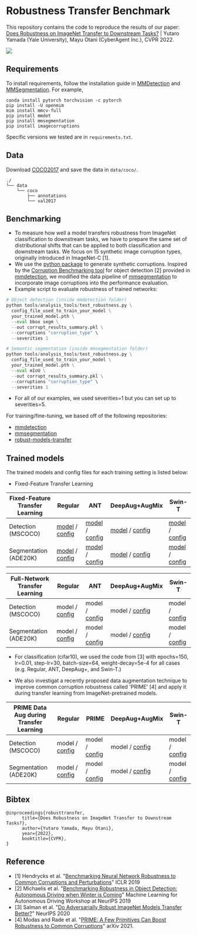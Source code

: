 # Robustness Transfer Benchmark 

This repository contains the code to reproduce the results of our paper:
[Does Robustness on ImageNet Transfer to Downstream Tasks?](https://arxiv.org/abs/2204.03934) | Yutaro Yamada (Yale University), Mayu Otani (CyberAgent Inc.), CVPR 2022.

![](https://i.imgur.com/7P0w0yo.png)

## Requirements
To install requirements, follow the installation guide in [MMDetection](https://mmdetection.readthedocs.io/en/latest/get_started.html#installation) and [MMSegmentation](https://mmsegmentation.readthedocs.io/en/latest/get_started.html#installation).
For example,

```
conda install pytorch torchvision -c pytorch
pip install -U openmim
mim install mmcv-full
pip install mmdet
pip install mmsegmentation
pip install imagecorruptions
```

Specific versions we tested are in `requirements.txt`.

## Data
Download [COCO2017](https://cocodataset.org/#download) and save the data in `data/coco/`.

```
./
└── data
    └── coco
        ├── annotations
        └── val2017
```

## Benchmarking

- To measure how well a model transfers robustness from ImageNet classification to downstream tasks, we have to prepare the same set of distributional shifts that can be applied to both classification and downstream tasks. We focus on 15 synthetic image corruption types, originally introduced in ImageNet-C [1]. 
- We use the [python package](https://github.com/bethgelab/imagecorruptions) to generate synthetic corruptions. Inspired by the [Corruption Benchmarking tool](https://mmdetection.readthedocs.io/en/latest/robustness_benchmarking.html) for object detection [2] provided in [mmdetection](https://github.com/open-mmlab/mmdetection), we modified the data pipeline of [mmsegmentation](https://github.com/open-mmlab/mmsegmentation) to incorporate image corruptions into the performance evaluation.
- Example script to evaluate robustness of trained networks:
```python
# Object detection (inside mmdetection folder)
python tools/analysis_tools/test_robustness.py \
  config_file_used_to_train_your_model \
  your_trained_model.pth \
  --eval bbox segm \
  --out corrupt_results_summary.pkl \
  --corruptions "corruption_type" \
  --severities 1

# Semantic segmentation (inside mmsegmentation folder)
python tools/analysis_tools/test_robustness.py \
  config_file_used_to_train_your_model \
  your_trained_model.pth \
  --eval mIoU \
  --out corrupt_results_summary.pkl \
  --corruptions "corruption_type" \
  --severities 1
```
- For all of our examples, we used severities=1 but you can set up to severities=5.


For training/fine-tuning, we based off of the following repositories:
- [mmdetection](https://github.com/open-mmlab/mmdetection)
- [mmsegmentation](https://github.com/open-mmlab/mmsegmentation)
- [robust-models-transfer](https://github.com/Microsoft/robust-models-transfer)

## Trained models 

The trained models and config files for each training setting is listed below:

- Fixed-Feature Transfer Learning

| Fixed-Feature Transfer Learning| Regular | ANT  | DeepAug+AugMix | Swin-T |
| ----------- | ----------- |----------- | -----------|-----------|
| Detection (MSCOCO)      |   [model](https://github.com/runopti/RobustDownstreamTransfer/releases/download/v1.0.0/fixedfeature_cocodetect_regular_epoch_24.pth) / [config](https://github.com/runopti/RobustDownstreamTransfer/blob/main/mmdetection/configs/mask_rcnn/mask_rcnn_r50_fpn_2x_lr0.04_coco_fixedfeature.py)     | [model](https://github.com/runopti/RobustDownstreamTransfer/releases/download/v1.0.0/fixedfeature_cocodetect_ant_epoch_24.pth) / [config](https://github.com/runopti/RobustDownstreamTransfer/blob/main/mmdetection/configs/mask_rcnn/mask_rcnn_r50_ant_fpn_2x_lr0.04_coco_fixedfeature.py) | [model](https://github.com/runopti/RobustDownstreamTransfer/releases/download/v1.0.0/fixedfeature_cocodetect_deepaugaugmix_epoch_24.pth) / [config](https://github.com/runopti/RobustDownstreamTransfer/blob/main/mmdetection/configs/mask_rcnn/mask_rcnn_r50_deepaug_augmix_fpn_2x_lr0.04_coco_fixedfeature.py) | [model](https://github.com/runopti/RobustDownstreamTransfer/releases/download/v1.0.0/fixedfeature_cocodetect_swinT_epoch_24.pth) / [config](https://github.com/runopti/RobustDownstreamTransfer/blob/main/configs/swin/mask_rcnn_swin-t-p4-w7_fpn_fp16_ms-crop-2x_coco_fixedfeature.py) |
| Segmentation (ADE20K)   | [model](https://github.com/runopti/RobustDownstreamTransfer/releases/download/v1.0.0/fixedfeature_ade20k_regular_iter_80000.pth) / [config](https://github.com/runopti/RobustDownstreamTransfer/blob/main/mmsegmentation/configs/upernet/upernet_r50_512x512_80k_ade20k_regular_fixedfeature.py)      | [model](https://github.com/runopti/RobustDownstreamTransfer/releases/download/v1.0.0/fixedfeature_ade20k_ant_iter_80000.pth) / [config](https://github.com/runopti/RobustDownstreamTransfer/blob/main/mmsegmentation/configs/upernet/upernet_r50_512x512_80k_ade20k_ant_fixedfeature.py) | [model](https://github.com/runopti/RobustDownstreamTransfer/releases/download/v1.0.0/fixedfeature_ade20k_deepaugaugmix_iter_80000.pth) / [config](https://github.com/runopti/RobustDownstreamTransfer/blob/main/mmsegmentation/configs/upernet/upernet_r50_512x512_80k_ade20k_deepaug_augmix_fixedfeature.py) | [model](https://github.com/runopti/RobustDownstreamTransfer/releases/download/v1.0.0/fixedfeature_ade20k_swinT_iter_80000.pth) / [config](https://github.com/runopti/RobustDownstreamTransfer/blob/main/mmsegmentation/configs/swin/upernet_swin_tiny_patch4_window7_512x512_80k_ade20k_pretrain_224x224_1K_fixedfeature.py) |


| Full-Network Transfer Learning| Regular | ANT  | DeepAug+AugMix | Swin-T |
| ----------- | ----------- |----------- | -----------|-----------|
| Detection (MSCOCO)      |   model / [config](https://github.com/runopti/RobustDownstreamTransfer/blob/main/mmdetection/configs/mask_rcnn/mask_rcnn_r50_fpn_2x_coco.py)     | model / [config](https://github.com/runopti/RobustDownstreamTransfer/blob/main/mmdetection/configs/mask_rcnn/mask_rcnn_r50_ant_fpn_2x_lr0.04_coco.py) | model / [config](https://github.com/runopti/RobustDownstreamTransfer/blob/main/mmdetection/configs/mask_rcnn/mask_rcnn_r50_deepaug_augmix_fpn_2x_lr0.04_coco.py) | model / [config](https://github.com/runopti/RobustDownstreamTransfer/blob/main/mmdetection/configs/swin/mask_rcnn_swin-t-p4-w7_fpn_fp16_ms-crop-2x_coco.py) |
| Segmentation (ADE20K)   | model / [config](https://github.com/runopti/RobustDownstreamTransfer/blob/main/mmsegmentation/configs/upernet/upernet_r50_512x512_80k_ade20k_regular.py)      | model / [config](https://github.com/runopti/RobustDownstreamTransfer/blob/main/mmsegmentation/configs/upernet/upernet_r50_512x512_80k_ade20k_ant.py) | model / [config](https://github.com/runopti/RobustDownstreamTransfer/blob/main/mmsegmentation/configs/upernet/upernet_r50_512x512_80k_ade20k_deepaug_augmix.py) | model / [config](https://github.com/runopti/RobustDownstreamTransfer/blob/main/mmsegmentation/configs/swin/upernet_swin_tiny_patch4_window7_512x512_80k_ade20k_pretrain_224x224_1K.py) |


- For classification (cifar10), we used the code from [3] with epochs=150, lr=0.01, step-lr=30, batch-size=64, weight-decay=5e-4 for all cases (e.g. Regular, ANT, DeepAug+, and Swin-T.)

- We also investigat a recently proposed data augmentation technique to improve common corruption robustness called 'PRIME' [4] and apply it during transfer learning from ImageNet-pretrained models.


| PRIME Data Aug during Transfer Learning| Regular | PRIME  | DeepAug+AugMix | Swin-T |
| ----------- | ----------- |----------- | -----------|-----------|
| Detection (MSCOCO)      |   model / [config](https://github.com/runopti/RobustDownstreamTransfer/blob/main/mmdetection/configs/mask_rcnn/mask_rcnn_r50_prime_fpn_2x_lr0.04_coco.py)     | model / [config](https://github.com/runopti/RobustDownstreamTransfer/blob/main/mmdetection/configs/mask_rcnn/mask_rcnn_r50_prime_while_finetune_prime_fpn_2x_lr0.04_coco.py) | model / [config](https://github.com/runopti/RobustDownstreamTransfer/blob/main/mmdetection/configs/mask_rcnn/mask_rcnn_r50_prime_while_finetune_deepaug_fpn_2x_lr0.04_coco.py) | model / [config](https://github.com/runopti/RobustDownstreamTransfer/blob/main/mmdetection/configs/swin/mask_rcnn_prime_while_finetune_swin-t-p4-w7_fpn_fp16_ms-crop-2x_coco.py) |
| Segmentation (ADE20K)   | model / [config](https://github.com/runopti/RobustDownstreamTransfer/blob/main/mmsegmentation/configs/upernet/upernet_r50_512x512_80k_ade20k_prime_while_finetune_regular.py)      | model / [config](https://github.com/runopti/RobustDownstreamTransfer/blob/main/mmsegmentation/configs/upernet/upernet_r50_512x512_80k_ade20k_prime_while_finetune_prime.py) | model / [config](https://github.com/runopti/RobustDownstreamTransfer/blob/main/mmsegmentation/configs/upernet/upernet_r50_512x512_80k_ade20k_prime_while_finetune_deepaug_augmix.py) | model / [config](https://github.com/runopti/RobustDownstreamTransfer/blob/main/mmsegmentation/configs/swin/upernet_swin_tiny_patch4_window7_512x512_80k_ade20k_pretrain_224x224_1K_prime_while_finetune.py) |




## Bibtex
```
@inproceedings{robusttransfer,
      title={Does Robustness on ImageNet Transfer to Downstream Tasks?},
      author={Yutaro Yamada, Mayu Otani},
      year={2022},
      booktitle={CVPR},
}
```

## Reference
 - [1] Hendrycks et al. "[Benchmarking Neural Network Robustness to Common Corruptions and Perturbations](https://arxiv.org/abs/1903.12261)" ICLR 2019
 - [2]  Michaelis et al. "[Benchmarking Robustness in Object Detection:
Autonomous Driving when Winter is Coming](https://arxiv.org/abs/1907.07484)" Machine Learning for Autonomous Driving Workshop at NeurIPS 2019
 - [3] Salman et al. "[Do Adversarially Robust ImageNet Models Transfer Better?](https://github.com/Microsoft/robust-models-transfer)" NeurIPS 2020
 - [4] Modas and Rade et al. "[PRIME: A Few Primitives Can Boost
Robustness to Common Corruptions](https://arxiv.org/abs/2112.13547)" arXiv 2021. 


